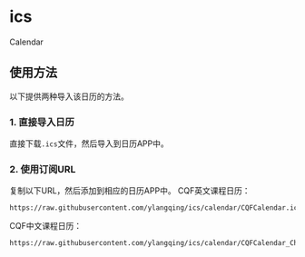 # ics
Calendar

## 使用方法
以下提供两种导入该日历的方法。

### 1. 直接导入日历
直接下载`.ics`文件，然后导入到日历APP中。

### 2. 使用订阅URL
复制以下URL，然后添加到相应的日历APP中。
CQF英文课程日历：
```
https://raw.githubusercontent.com/ylangqing/ics/calendar/CQFCalendar.ics
```
CQF中文课程日历：
```
https://raw.githubusercontent.com/ylangqing/ics/calendar/CQFCalendar_Chinese.ics
```
